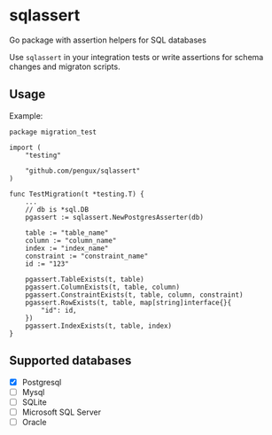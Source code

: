 # sqlassert
Go package with assertion helpers for SQL databases

Use `sqlassert` in your integration tests or write assertions for schema changes and migraton scripts.

## Usage

Example:

```
package migration_test

import (
	"testing"

	"github.com/pengux/sqlassert"
)

func TestMigration(t *testing.T) {
	...
	// db is *sql.DB
	pgassert := sqlassert.NewPostgresAsserter(db)

	table := "table_name"
	column := "column_name"
	index := "index_name"
	constraint := "constraint_name"
	id := "123"

	pgassert.TableExists(t, table)
	pgassert.ColumnExists(t, table, column)
	pgassert.ConstraintExists(t, table, column, constraint)
	pgassert.RowExists(t, table, map[string]interface{}{
		"id": id,
	})
	pgassert.IndexExists(t, table, index)
}
```

## Supported databases

- [x] Postgresql
- [ ] Mysql
- [ ] SQLite
- [ ] Microsoft SQL Server
- [ ] Oracle
